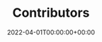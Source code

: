 ---
title: "Contributors"
description: ""
date: 2022-04-01T00:00:00+00:00
lastmod: 2022-04-01T00:00:00+00:00
draft: false
images: []
---